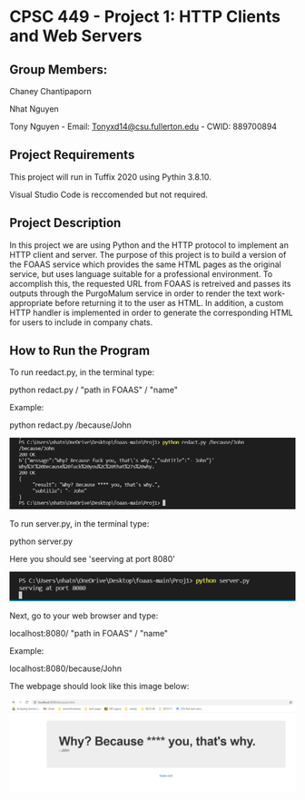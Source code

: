 # CPSC 449 - Project 1: HTTP Clients and Web Servers

## Group Members:

Chaney Chantipaporn

Nhat Nguyen

Tony Nguyen - Email: Tonyxd14@csu.fullerton.edu - CWID: 889700894

## Project Requirements
This project will run in Tuffix 2020 using Pythin 3.8.10. 

Visual Studio Code is reccomended but not required.

## Project Description
In this project we are using Python and the HTTP protocol to implement an HTTP client and server. The purpose of this project is to build a version of the FOAAS service which provides the same HTML pages as the original service, but uses language suitable for a professional environment. To accomplish this, the requested URL from FOAAS is retreived and passes its outputs through the PurgoMalum service in order to render the text work-appropriate before returning it to the user as HTML. In addition, a custom HTTP handler is implemented in order to generate the corresponding HTML for users to include in company chats.

## How to Run the Program
To run reedact.py, in the terminal type:

python redact.py / "path in FOAAS" / "name"

Example:

python redact.py /because/John

![example 1](/Proj1/images/P1_ex1.png)

To run server.py, in the terminal type:

python server.py

Here you should see 'seerving at port 8080'

![example 2](/Proj1/images/P1_ex2.png)

Next, go to your web browser and type:

localhost:8080/ "path in FOAAS" / "name"

Example:

localhost:8080/because/John

The webpage should look like this image below:

![example 3](/Proj1/images/P1_ex3.png)
